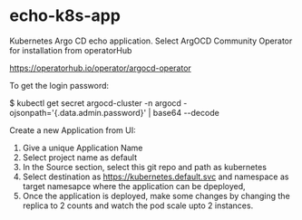 # echo-k8s-app
Kubernetes Argo CD echo application. Select ArgOCD Community Operator for installation from operatorHub


https://operatorhub.io/operator/argocd-operator

To get the login password:

$ kubectl get secret argocd-cluster -n argocd -ojsonpath='{.data.admin\.password}' | base64 --decode

Create a new Application from UI:

1. Give a unique Application Name
2. Select project name as  default
3. In the Source section, select this git repo and path as kubernetes
4. Select destination as https://kubernetes.default.svc and namespace as target namesapce where the application can be dpeployed,
5. Once the application is deployed, make some changes by changing the replica to 2 counts and watch the pod scale upto 2 instances.



